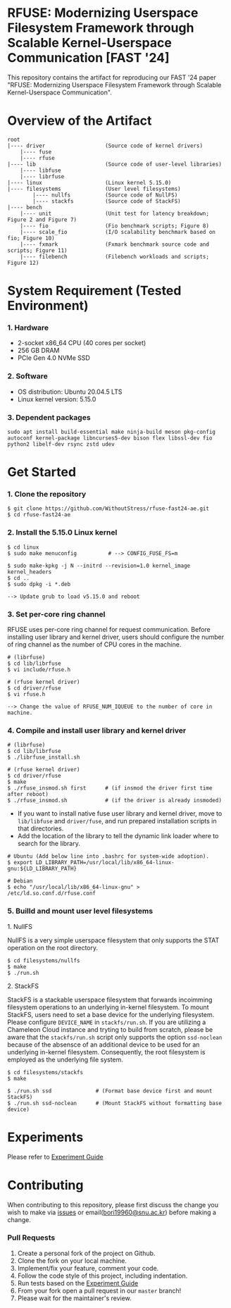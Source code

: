 
# RFUSE: Modernizing Userspace Filesystem Framework through Scalable Kernel-Userspace Communication [FAST '24]

This repository contains the artifact for reproducing our FAST '24 paper "RFUSE: Modernizing Userspace Filesystem Framework through Scalable Kernel-Userspace Communication". 

# Overview of the Artifact 
```
root      
|---- driver                   (Source code of kernel drivers) 
    |---- fuse          
    |---- rfuse  
|---- lib                      (Source code of user-level libraries)
    |---- libfuse          
    |---- librfuse            
|---- linux                    (Linux kernel 5.15.0)
|---- filesystems              (User level filesystems)
        |---- nullfs           (Source code of NullFS)
        |---- stackfs          (Source code of StackFS)
|---- bench        
    |---- unit                 (Unit test for latency breakdown; Figure 2 and Figure 7)
    |---- fio                  (Fio benchmark scripts; Figure 8)
    |---- scale_fio            (I/O scalability benchmark based on fio; Figure 10)
    |---- fxmark               (Fxmark benchmark source code and scripts; Figure 11)
    |---- filebench            (Filebench workloads and scripts; Figure 12)   
```

# System Requirement (Tested Environment)

### 1. Hardware
* 2-socket x86_64 CPU (40 cores per socket)
* 256 GB DRAM
* PCIe Gen 4.0 NVMe SSD

### 2. Software 
* OS distribution: Ubuntu 20.04.5 LTS
* Linux kernel version: 5.15.0

### 3. Dependent packages 
```
sudo apt install build-essential make ninja-build meson pkg-config autoconf kernel-package libncurses5-dev bison flex libssl-dev fio python2 libelf-dev rsync zstd udev
```

# Get Started

### 1. Clone the repository
```
$ git clone https://github.com/WithoutStress/rfuse-fast24-ae.git
$ cd rfuse-fast24-ae
```

### 2. Install the 5.15.0 Linux kernel 
```
$ cd linux 
$ sudo make menuconfig          # --> CONFIG_FUSE_FS=m

$ sudo make-kpkg -j N --initrd --revision=1.0 kernel_image kernel_headers
$ cd ..
$ sudo dpkg -i *.deb

--> Update grub to load v5.15.0 and reboot
```

### 3. Set per-core ring channel 

RFUSE uses per-core ring channel for request communication. Before installing user library and kernel driver, users should configure the number of ring channel as the number of CPU cores in the machine.
```
# (librfuse)
$ cd lib/librfuse 
$ vi include/rfuse.h

# (rfuse kernel driver)
$ cd driver/rfuse
$ vi rfuse.h

--> Change the value of RFUSE_NUM_IQUEUE to the number of core in machine.
```
### 4. Compile and install user library and kernel driver
```
# (librfuse)
$ cd lib/librfuse
$ ./librfuse_install.sh
	
# (rfuse kernel driver)
$ cd driver/rfuse
$ make 
$ ./rfuse_insmod.sh first      # (if insmod the driver first time after reboot)
$ ./rfuse_insmod.sh            # (if the driver is already insmoded)
```
* If you want to install native fuse user library and kernel driver, move to ```lib/libfuse``` and ```driver/fuse```, and run prepared installation scripts in that directories.
* Add the location of the library to tell the dynamic link loader where to search for the library. 
```
# Ubuntu (Add below line into .bashrc for system-wide adoption).
$ export LD_LIBRARY_PATH=/usr/local/lib/x86_64-linux-gnu:${LD_LIBRARY_PATH}

# Debian 
$ echo "/usr/local/lib/x86_64-linux-gnu" > /etc/ld.so.conf.d/rfuse.conf
```

### 5. Builld and mount user level filesystems
1\. NullFS

NullFS is a very simple userspace filesystem that only supports the STAT operation on the root directory. 
```
$ cd filesystems/nullfs
$ make
$ ./run.sh
```

2\. StackFS

StackFS is a stackable userspace filesystem that forwards incoimming filesystem operations to an underlying in-kernel filesystem. To mount StackFS, users need to set a base device for the underlying filesystem. Please configure ```DEVICE_NAME``` in ```stackfs/run.sh```.
If you are utilizing a Chameleon Cloud instance and tryting to build from scratch, please be aware that the `stackfs/run.sh` script only supports the option `ssd-noclean` because of the absensce of an additional device to be used for an underlying in-kernel filesystem. Consequently, the root filesystem is employed as the underlying file system.
```
$ cd filesystems/stackfs
$ make

$ ./run.sh ssd              # (Format base device first and mount StackFS)  
$ ./run.sh ssd-noclean      # (Mount StackFS without formatting base device)
```

# Experiments 

Please refer to [Experiment Guide](bench/README.md) 

# Contributing
When contributing to this repository, please first discuss the change you wish to make via [issues](https://github.com/snu-csl/rfuse/issues) or email(bori19960@snu.ac.kr) before making a change.

### Pull Requests
1. Create a personal fork of the project on Github.
2. Clone the fork on your local machine.
3. Implement/fix your feature, comment your code.
4. Follow the code style of this project, including indentation.
5. Run tests based on the [Experiment Guide](bench/README.md)
6. From your fork open a pull request in our `master` branch!
7. Please wait for the maintainer's review.

